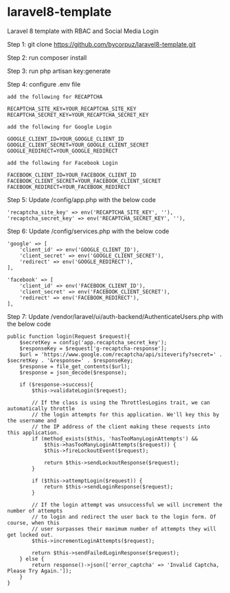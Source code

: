 # laravel8-template
Laravel 8 template with RBAC and Social Media Login

Step 1: git clone https://github.com/bycorpuz/laravel8-template.git

Step 2: run composer install

Step 3: run php artisan key:generate

Step 4: configure .env file

```
add the following for RECAPTCHA

RECAPTCHA_SITE_KEY=YOUR_RECAPTCHA_SITE_KEY
RECAPTCHA_SECRET_KEY=YOUR_RECAPTCHA_SECRET_KEY

add the following for Google Login

GOOGLE_CLIENT_ID=YOUR_GOOGLE_CLIENT_ID
GOOGLE_CLIENT_SECRET=YOUR_GOOGLE_CLIENT_SECRET
GOOGLE_REDIRECT=YOUR_GOOGLE_REDIRECT

add the following for Facebook Login

FACEBOOK_CLIENT_ID=YOUR_FACEBOOK_CLIENT_ID
FACEBOOK_CLIENT_SECRET=YOUR_FACEBOOK_CLIENT_SECRET
FACEBOOK_REDIRECT=YOUR_FACEBOOK_REDIRECT
```
Step 5: Update /config/app.php with the below code
```
'recaptcha_site_key' => env('RECAPTCHA_SITE_KEY', ''),
'recaptcha_secret_key' => env('RECAPTCHA_SECRET_KEY', ''),
```

Step 6: Update /config/services.php with the below code
```
'google' => [
    'client_id' => env('GOOGLE_CLIENT_ID'),
    'client_secret' => env('GOOGLE_CLIENT_SECRET'),
    'redirect' => env('GOOGLE_REDIRECT'),
],

'facebook' => [
    'client_id' => env('FACEBOOK_CLIENT_ID'),
    'client_secret' => env('FACEBOOK_CLIENT_SECRET'),
    'redirect' => env('FACEBOOK_REDIRECT'),
],
```

Step 7: Update /vendor/laravel/ui/auth-backend/AuthenticateUsers.php with the below code
```
public function login(Request $request){
    $secretKey = config('app.recaptcha_secret_key');
    $responseKey = $request['g-recaptcha-response'];
    $url = 'https://www.google.com/recaptcha/api/siteverify?secret=' . $secretKey . '&response=' . $responseKey;
    $response = file_get_contents($url);
    $response = json_decode($response);

    if ($response->success){
        $this->validateLogin($request);

        // If the class is using the ThrottlesLogins trait, we can automatically throttle
        // the login attempts for this application. We'll key this by the username and
        // the IP address of the client making these requests into this application.
        if (method_exists($this, 'hasTooManyLoginAttempts') &&
            $this->hasTooManyLoginAttempts($request)) {
            $this->fireLockoutEvent($request);

            return $this->sendLockoutResponse($request);
        }

        if ($this->attemptLogin($request)) {
            return $this->sendLoginResponse($request);
        }

        // If the login attempt was unsuccessful we will increment the number of attempts
        // to login and redirect the user back to the login form. Of course, when this
        // user surpasses their maximum number of attempts they will get locked out.
        $this->incrementLoginAttempts($request);

        return $this->sendFailedLoginResponse($request);
    } else {
        return response()->json(['error_captcha' => 'Invalid Captcha, Please Try Again.']);
    }
}
```
